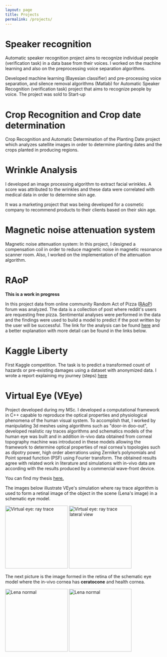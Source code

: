 ```yaml
---
layout: page
title: Projects
permalink: /projects/
---
```


# Speaker recognition

Automatic speaker recognition project aims to recognize individual
people (verification task) in a data base from their voices. I worked
on the machine learning and also on the preprocessing voice separation
algorithms.

Developed machine learning (Bayesian classifier) and pre-processing
voice separation, and silence removal algorithms (Matlab) for
Automatic Speaker Recognition (verification task) project that aims to
recognize people by voice. The project was sold to Start-up

# Crop Recognition and Crop date determination

Crop Recognition and Automatic Determination of the Planting Date
project which analyzes satellite images in order to determine planting
dates and the crops planted in producing regions.

# Wrinkle Analysis

I developed an image processing algorithm to extract facial
wrinkles. A score was attributed to the wrinkles and these data were
correlated with medical data in order to determine skin age.

It was a marketing project that was being developed for a cosmetic
company to recommend products to their clients based on their skin
age.

# Magnetic noise attenuation system

Magnetic noise attenuation system: In this project, I designed a
compensation coil in order to reduce magnetic noise in magnetic
resonance scanner room. Also, I worked on the implementation of the
attenuation algorithm.

# RAoP

**This is a work in progress**

In this project data from online community Random Act of Pizza
([RAoP](https://www.reddit.com/r/Random_Acts_Of_Pizza/)) forum was
analyzed. The data is a collection of post where reddit's users are
requesting free pizza. Sentimental analyses were performed in the data
and the findings were used to build a model to predict if the post
written by the user will be successful. The link for the analysis can
be found
[here](https://github.com/leandroohf/raop/blob/master/README.md) and a
better explanation with more detail can be found in the links below.

# Kaggle Liberty

First Kaggle competition. The task is to predict a transformed count
of hazards or pre-existing damages using a dataset with anonymized
data.  I wrote a report explaining my journey (steps)
[here](https://github.com/leandroohf/Public_Liberty_Mutual_Group_Property_Inspection_Prediction)
    
# Virtual Eye (VEye)

Project developed during my MSc. I developed a computational framework
in C++ capable to reproduce the optical properties and physiological
phenomena of the human visual system. To accomplish that, I worked by
manipulating 3d meshes using algorithms such as "door-in doo-out",
developed realistic ray traces algorithms and schematics models of the
human eye was built and in addition in-vivo data obtained from corneal
topography machine was introduced in these models allowing the
framework to determine optical properties of real cornea's topologies
such as dipotry power, high order aberrations using Zernike’s
polynomials and Point spread function (PSF) using Fourier
transform. The obtained results agree with related work in literature
and simulations with in-vivo data are according with the results
produced by a commercial wave-front device.

You can find my thesis
[here.](http://www.teses.usp.br/teses/disponiveis/55/55134/tde-09052008-161636/en.php)

The images below illustrate VEye's simulation where ray trace
algorithm is used to form a retinal image of the object in the scene
(Lena's image) in a schematic eye model.

<img src="{{ site.baseurl }}/images/proj_cone_a.png" alt="Virtual eye: ray trace" width="200" height="200">

<img src="{{ site.baseurl }}/images/proj_cone_b.png" alt="Virtual eye: ray trace lateral view" width="200" height="200">

The next picture is the image formed in the retina of the schematic
eye model where the in-vivo cornea has **ceratocone** and health
cornea.

<img src="{{ site.baseurl }}/images/lena_normal.png" alt="Lena normal" width="200" height="200">

<img src="{{ site.baseurl }}/images/lena_ceratocone.png" alt="Lena normal" width="200" height="200">
